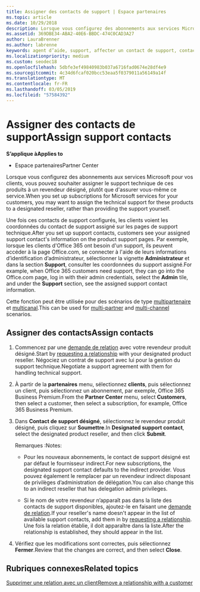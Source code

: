 ```yaml
---
title: Assigner des contacts de support | Espace partenaires
ms.topic: article
ms.date: 10/29/2018
description: Lorsque vous configurez des abonnements aux services Microsoft pour vos clients, vous pouvez souhaiter assigner le support technique de ces produits à un revendeur désigné, plutôt que d'assurer vous-même ce service.
ms.assetid: 369DBE34-ABA2-40E6-BBDC-474C0CAD3A27
author: LauraBrenner
ms.author: labrenne
keywords: agent d’aide, support, affecter un contact de support, contact chargé du support
ms.localizationpriority: medium
ms.custom: seodec18
ms.openlocfilehash: 5dbfe3ef49840983b037a6716fad0674e28df4e9
ms.sourcegitcommit: 4c34d6fcaf020bcc53eaa5f0379011a56149a14f
ms.translationtype: MT
ms.contentlocale: fr-FR
ms.lasthandoff: 03/05/2019
ms.locfileid: "57584392"
---
```

# <a name="assign-support-contacts"></a><span data-ttu-id="e25af-104">Assigner des contacts de support</span><span class="sxs-lookup"><span data-stu-id="e25af-104">Assign support contacts</span></span>

<span data-ttu-id="e25af-105">**S’applique à**</span><span class="sxs-lookup"><span data-stu-id="e25af-105">**Applies to**</span></span>

-  <span data-ttu-id="e25af-106">Espace partenaires</span><span class="sxs-lookup"><span data-stu-id="e25af-106">Partner Center</span></span>

<span data-ttu-id="e25af-107">Lorsque vous configurez des abonnements aux services Microsoft pour vos clients, vous pouvez souhaiter assigner le support technique de ces produits à un revendeur désigné, plutôt que d'assurer vous-même ce service.</span><span class="sxs-lookup"><span data-stu-id="e25af-107">When you set up subscriptions for Microsoft services for your customers, you may want to assign the technical support for these products to a designated reseller, rather than providing the support yourself.</span></span>

<span data-ttu-id="e25af-108">Une fois ces contacts de support configurés, les clients voient les coordonnées du contact de support assigné sur les pages de support technique.</span><span class="sxs-lookup"><span data-stu-id="e25af-108">After you set up support contacts, customers see your assigned support contact's information on the product support pages.</span></span> <span data-ttu-id="e25af-109">Par exemple, lorsque les clients d'Office 365 ont besoin d'un support, ils peuvent accéder à la page Office.com, se connecter à l'aide de leurs informations d’identification d’administrateur, sélectionner la vignette **Administrateur** et dans la section **Support**, consulter les coordonnées du support assigné.</span><span class="sxs-lookup"><span data-stu-id="e25af-109">For example, when Office 365 customers need support, they can go into the Office.com page, log in with their admin credentials, select the **Admin** tile, and under the **Support** section, see the assigned support contact information.</span></span>

<span data-ttu-id="e25af-110">Cette fonction peut être utilisée pour des scénarios de type [multipartenaire](multipartner.md) et [multicanal](multichannel.md).</span><span class="sxs-lookup"><span data-stu-id="e25af-110">This can be used for [multi-partner](multipartner.md) and [multi-channel](multichannel.md) scenarios.</span></span> 

<a href="" id="assigncontacts"></a>
## <a name="assign-contacts"></a><span data-ttu-id="e25af-111">Assigner des contacts</span><span class="sxs-lookup"><span data-stu-id="e25af-111">Assign contacts</span></span>

1.  <span data-ttu-id="e25af-112">Commencez par une [demande de relation](request-a-relationship-with-a-customer.md) avec votre revendeur produit désigné.</span><span class="sxs-lookup"><span data-stu-id="e25af-112">Start by [requesting a relationship](request-a-relationship-with-a-customer.md) with your designated product reseller.</span></span> <span data-ttu-id="e25af-113">Négociez un contrat de support avec lui pour la gestion du support technique.</span><span class="sxs-lookup"><span data-stu-id="e25af-113">Negotiate a support agreement with them for handling technical support.</span></span>

2.  <span data-ttu-id="e25af-114">À partir de la **partenaires** menu, sélectionnez **clients**, puis sélectionnez un client, puis sélectionnez un abonnement, par exemple, Office 365 Business Premium.</span><span class="sxs-lookup"><span data-stu-id="e25af-114">From the **Partner Center** menu, select **Customers**, then select a customer, then select a subscription, for example, Office 365 Business Premium.</span></span>

3.  <span data-ttu-id="e25af-115">Dans **Contact de support désigné**, sélectionnez le revendeur produit désigné, puis cliquez sur **Soumettre**.</span><span class="sxs-lookup"><span data-stu-id="e25af-115">In  **Designated support contact**, select the designated product reseller, and then click **Submit**.</span></span> 

    <span data-ttu-id="e25af-116">Remarques :</span><span class="sxs-lookup"><span data-stu-id="e25af-116">Notes:</span></span> 
    
    *  <span data-ttu-id="e25af-117">Pour les nouveaux abonnements, le contact de support désigné est par défaut le fournisseur indirect.</span><span class="sxs-lookup"><span data-stu-id="e25af-117">For new subscriptions, the designated support contact defaults to the indirect provider.</span></span> <span data-ttu-id="e25af-118">Vous pouvez également le remplacer par un revendeur indirect disposant de privilèges d’administration de délégation.</span><span class="sxs-lookup"><span data-stu-id="e25af-118">You can also change this to an indirect reseller that has delegation admin privileges.</span></span>
    
    *  <span data-ttu-id="e25af-119">Si le nom de votre revendeur n’apparaît pas dans la liste des contacts de support disponibles, ajoutez-le en faisant une [demande de relation](request-a-relationship-with-a-customer.md).</span><span class="sxs-lookup"><span data-stu-id="e25af-119">If your reseller's name doesn't appear in the list of available support contacts, add them in by [requesting a relationship](request-a-relationship-with-a-customer.md).</span></span> <span data-ttu-id="e25af-120">Une fois la relation établie, il doit apparaître dans la liste.</span><span class="sxs-lookup"><span data-stu-id="e25af-120">After the relationship is established, they should appear in the list.</span></span>  

4.  <span data-ttu-id="e25af-121">Vérifiez que les modifications sont correctes, puis sélectionnez **Fermer**.</span><span class="sxs-lookup"><span data-stu-id="e25af-121">Review that the changes are correct, and then select **Close**.</span></span>

## <a name="related-topics"></a><span data-ttu-id="e25af-122">Rubriques connexes</span><span class="sxs-lookup"><span data-stu-id="e25af-122">Related topics</span></span>

[<span data-ttu-id="e25af-123">Supprimer une relation avec un client</span><span class="sxs-lookup"><span data-stu-id="e25af-123">Remove a relationship with a customer</span></span>](remove-a-relationship.md)